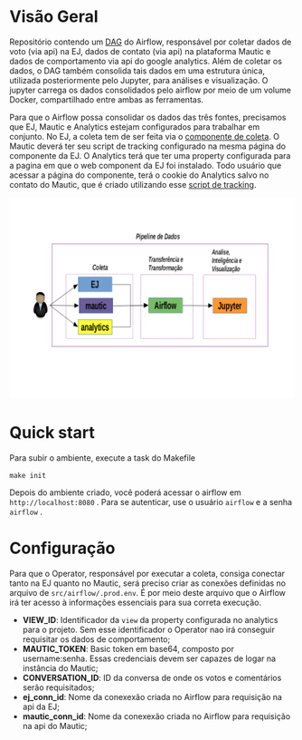 # Visão Geral

Repositório contendo um [DAG](https://airflow.apache.org/docs/stable/concepts.html) do Airflow, 
responsável por coletar dados de voto (via api) na EJ, dados de contato (via api) na plataforma Mautic
e dados de comportamento via api do google analytics. Além de coletar
os dados, o DAG também consolida tais dados em uma estrutura única, utilizada posteriormente
pelo Jupyter, para análises e visualização. O jupyter carrega os dados consolidados pelo
airflow por meio de um volume Docker, compartilhado entre ambas as ferramentas.

Para que o Airflow possa consolidar os dados das três fontes, precisamos que EJ, 
Mautic e Analytics estejam configurados para trabalhar em conjunto. No EJ, a coleta tem de ser feita via o 
[componente de coleta](https://github.com/cidadedemocratica/ej-components). 
O Mautic deverá ter seu script de tracking configurado
na mesma página do componente da EJ. O Analytics terá que ter uma property
configurada para a pagina em que o web component da EJ foi instalado. Todo
usuário que acessar a página do componente, terá o cookie do Analytics salvo
no contato do Mautic, que é criado utilizando esse [script de tracking](https://github.com/cidadedemocratica/ej-server/issues/105).


![](docs/pipeline_de_dados.png)

# Quick start

Para subir o ambiente, execute a task do Makefile

	make init

Depois do ambiente criado, você poderá acessar o airflow em `http://localhost:8080` . Para se autenticar, use o usuário `airflow`  e a senha `airflow` .

# Configuração

Para que o Operator, responsável por executar a coleta, consiga conectar tanto na EJ quanto no Mautic,
será preciso criar as conexões definidas no arquivo de `src/airflow/.prod.env`. É por meio deste arquivo
que o Airflow irá ter acesso à informações essenciais para sua correta execução.

- **VIEW_ID**: Identificador da `view` da property configurada no analytics para o projeto. Sem esse identificador o Operator nao irá conseguir requisitar os dados de comportamento;
- **MAUTIC_TOKEN**: Basic token em base64, composto por username:senha. Essas credenciais devem ser capazes de logar na instância do Mautic;
- **CONVERSATION_ID**: ID da conversa de onde os votos e comentários serão requisitados;
- **ej_conn_id**: Nome da conexexão criada no Airflow para requisição na api da EJ;
- **mautic_conn_id**: Nome da conexexão criada no Airflow para requisição na api do Mautic;
